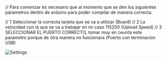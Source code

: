 // Para comenzar es necesario que al momento que se den los siguientes parametros dentro de arduino para poder compilar de manera correcta.

// 1 Seleccionar la correcta tarjeta que se va a utilizar (Board)
// 2 La velocidad con la que se va a trabajar en mi caso 115200 (Upload Speed)
// 3 SELECCIONAR EL PUERTO CORRECTO, tomar muy en ceunta este parametro porque de otra manera no funcionara (Puerto con terminacion USB)


![Settings](https://user-images.githubusercontent.com/67432471/153494819-cac27bd6-8f02-4c9e-9963-825d9487a77b.png)
